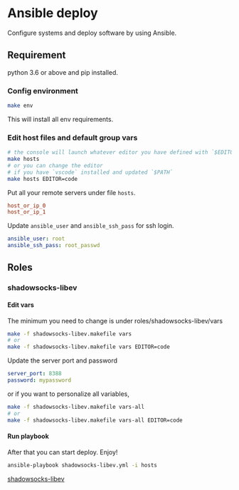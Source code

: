 # Ansible deploy

Configure systems and deploy software by using Ansible.

## Requirement

python 3.6 or above and pip installed.

### Config environment

```bash
make env
```

This will install all env requirements.

### Edit host files and default group vars

```bash
# the console will launch whatever editor you have defined with `$EDITOR`, and defaults to `vi`
make hosts
# or you can change the editor
# if you have `vscode` installed and updated `$PATH`
make hosts EDITOR=code
```

Put all your remote servers under file `hosts`.

```ini
host_or_ip_0
host_or_ip_1
```

Update `ansible_user` and `ansible_ssh_pass` for ssh login.

```yml
ansible_user: root
ansible_ssh_pass: root_passwd
```

## Roles

### shadowsocks-libev

#### Edit vars

The minimum you need to change is under roles/shadowsocks-libev/vars

```bash
make -f shadowsocks-libev.makefile vars
# or
make -f shadowsocks-libev.makefile vars EDITOR=code
```

Update the server port and password

```yml
server_port: 8388
password: mypassword
```

or if you want to personalize all variables,

```bash
make -f shadowsocks-libev.makefile vars-all
# or
make -f shadowsocks-libev.makefile vars-all EDITOR=code
```

#### Run playbook

After that you can start deploy. Enjoy!

```bash
ansible-playbook shadowsocks-libev.yml -i hosts
```

[shadowsocks-libev](roles/shadowsocks-libev/README.md)
